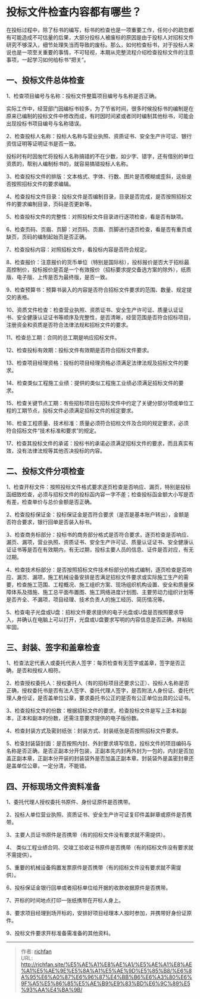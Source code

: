 # 投标文件检查内容都有哪些？

在投标过程中，除了标书的编写，标书的检查也是一项重要工作，任何小的疏忽都有可能造成不可估量的后果，大部分投标人被废标的原因是由于投标人对招标文件研究不够深入，细节处理失当而导致的废标。那么，如何检查标书，对于投标人来说也是一项至关重要的事情，不可轻视，本期从完整流程介绍检查投标文件的注意事项，一起学习如何给标书“把关”。

## 一、投标文件总体检查

1、检查项目编号与名称：投标文件整篇项目编号与名称是否正确。

实际工作中，经营部门因编标书较多，为了节省时间，很多时候投标书的编制是在原来已编制的投标文件中修改而成，有时因时间紧或者同时编制其他标书，可能会出现投标书项目编号与名称错误。

2、检查投标人名称：投标人名称与营业执照、资质证书、安全生产许可证、银行资信证明等证明证书是否一致。

投标时有时因匆忙将投标人名称搞错的不在少数，如少字、错字，还有借别的单位资质的，帮别人编制标书的，就容易搞错投标人名称。

3、检查投标文件的排版：文本格式、字体、行数、图片是否模糊或歪斜，这些是否按照招标文件的要求编辑。

4、检查投标文件目录：投标文件是否编制目录，目录是否完成，是否按照招标文件的要求编制目录，页码是否更新等。

5、检查投标文件的完整性：对照投标文件目录进行逐项检查，看是否有缺项。

6、检查页码、页眉、页脚：对页码、页眉、页脚进行逐页检查，看是否有重页或缺页，页码的编制起始页是否正确。

7、检查投标内容：对照招标文件，看投标内容是否符合规定。

8、检查报价：注意报价的货币单位（特别是国际标），投标报价是否大于招标最高控制价，投标报价是否是一个有效报价（招标要求提交备选方案的除外），纸质版、电子版、上传是否为最终版，是否一致。

9、检查预算书：预算书装入的内容是否符合招标文件要求的范围、数量、规定提交的表格。

10、资质文件检查：检查营业执照、资质证书、安全生产许可证、质量认证证书、安全健康认证证书等顺序及完整性，是否清晰，经营范围是否符合招标项目，注册资金和资质是否符合法律法规和招标文件的要求。

11、检查总工期：合同的总工期是响应招标文件。

12、检查投标有效期：投标文件有效期是否符合招标文件要求。

13、检查项目经理资格：投标的项目经理资格必须满足法律法规及招标文件的要求。

14、检查类似工程施工业绩：提供的类似工程施工业绩必须满足招标文件的要求。

15、检查关键节点工期：有些招标项目在招标文件中约定了关键分部分项或单位工程的工期节点，投标文件必须满足招标文件的规定要求。

16、检查工程质量、技术标准：质量必须符合招标文件及合同的规定要求，必须符合招标文件“技术标准和要求”的规定。

17、检查其投标文件的承诺：投标书的承诺必须满足招标文件的要求，而且真实有效，没有法律法规等其他否决投标的内容。

## 二、投标文件分项检查

1、检查开标文件：按照投标文件格式要求逐页检查是否响应、漏页，特别是投标函细致检查，必须与招标文件的投标函内容一字不差；检查投标函金额大小写是否有差，检查单价与总价金额是否正确。

2、检查投标保证金：投标保证金是否符合要求（是否是基本账户转出），金额是否符合要求，银行回单是否装入标书。

3、检查商务标部分：投标书的商务部分格式是否符合要求，逐页检查是否响应、漏页、漏项，营业执照、资质证书、安全生产许可证、质量认证证书、安全健康认证证书等是否在有效期内，有无过期，投标主要人员的信息、证件是否对应，有无过期。

4、检查技术标部分：是否按照招标文件技术标部分的格式编制，逐页检查是否响应、漏页、漏项，施工机械设备安排是否满足招标文件要求或实际施工生产的需要，检查施工范围、工程概况、施工组织方案、现场组织机构设置、安全和质量保障体系及措施、施工总平面布置图、施工网络进度计划图、主要劳动力组织计划等是否齐全、不漏项，项目经理、技术负责人的施工经历、简历情况等。

5、检查电子光盘或U盘：招标文件要求提供的电子光盘或U盘是否按照要求导入，并确认在电脑上可以打开，光盘或U盘要求写明的内容信息是否正确，并粘贴牢固。

## 三、封装、签字和盖章检查

1、检查法定代表人或委托代表人签字：每页检查有无签字或盖章，签字是否正确，是否和授权人相符。

2、检查授权委托人：授权委托人（有的招标项目还要求公正）、投标人名称是否正确，授权委托书是否有法人签字、委托代理人签字，是否附法人身份证、委托代理人身份证，是否盖单位公章，要求委托书公正的是否有公正单位出具的公证书。

3、检查投标文件的份数：根据招标文件的要求，检查投标文件是写上正本和副本，正本和副本的份数，还需注意要求提供的电子版份数。

4、检查封装方式及密封纸张：封装方式、封装纸张是否按照招标文件要求。

5、检查封装袋封面：是否按照内封、外封要求填写信息，投标文件的项目编码与名称是否正确，是否正副本分开包装，正副本先内封再外封为一包的，内封是否加盖正副本章，正副本分开装的封装袋外是否加盖正副本章。封装袋外是盖密封章还是盖单位公章，一定分清，不能错。

## 四、开标现场文件资料准备

1、委托代理人授权委托书原件、身份证原件是否携带。

2、投标人单位营业执照、资质证书、安全生产许可证复印件盖鲜章或原件是否携带。

3、主要人员证书原件是否携带（有的招标文件没有要求就不需提供）。

4、 类似工程业绩合同、交竣工验收证书原件是否携带（有的招标文件没有要求就不需提供）。

5、重要的机械设备购置发票原件是否携带（有的招标文件没有要求就不需提供）。

6、投标保证金银行回单或者招标单位给开据的收款收据原件是否携带。

7、开标的时间地点打印一张纸携带在开标人身上。

8、要求项目经理到场开标的，安排好项目经理本人按时参加，并携带好身份证原件。

9、投标文件要求开标准备需准备的其他资料。

---

> 作者: [richfan](https://richfan.site/)  
> URL: http://richfan.site/%E5%AE%A1%E8%AE%A1/%E5%AE%A1%E8%AE%A1%E5%AE%9E%E5%8A%A1%E5%AE%9D%E5%85%B8/%E6%8A%95%E6%A0%87%E6%96%87%E4%BB%B6%E6%A3%80%E6%9F%A5%E5%86%85%E5%AE%B9%E9%83%BD%E6%9C%89%E5%93%AA%E4%BA%9B/  

